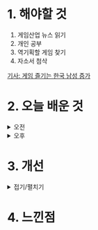 
# 1. 해야할 것

1. 게임산업 뉴스 읽기 
2. 개인 공부  
3. 역기획할 게임 찾기
4. 자소서 첨삭

[기사: 게임 즐기는 한국 남성 증가](https://www.gamemeca.com/view.php?gid=1749325)

# 2. 오늘 배운 것

<details>
<summary>오전</summary>

## 오늘의 뉴스
![image](https://github.com/JM94Ent/TIL-WIL/assets/143363550/921e3557-5147-46f8-816d-97618bfbf1b8)
```
게임 즐기는 한국 남성 증가
모바일 게임의 접근성 덕분에 게임을 간단하게 즐길 수 있어서 10년동안 남성 게이머가 많이 늘었다
하지만 '국민 게임'이라고 할 만큼의 남녀노소 즐길 수 있는 게임이 없어서 여성 게이머는 소폭 감소한 것으로 보인다.

모바일로 즐길 수 있는 게임들이 정말 많이 나와서 나도 붕괴나 원신같은 게임을 즐기고 있다.
무엇보다 핸드폰으로도 간단하게 즐길 수 있을 뿐만이 아니라 PC버전으로도 정말 좋은 퀄리티로 게임을 할 수 있기때문에
PC와 모바일 둘 다 접근할 수 있는 게임이 흥하는 요소인 것 같다.
```
</details>


<details>
<summary>오후</summary>


</details>




# 3. 개선


<details>
<summary>접기/펼치기</summary>


</details>



# 4. 느낀점


